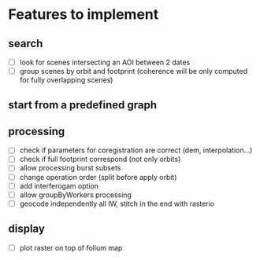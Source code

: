 # Features to implement

## search
- [ ] look for scenes intersecting an AOI between 2 dates
- [ ] group scenes by orbit and footprint (coherence will be only computed for fully overlapping scenes)

## start from a predefined graph

## processing
- [ ] check if parameters for coregistration are correct (dem, interpolation...)
- [ ] check if full footprint correspond (not only orbits)
- [ ] allow processing burst subsets
- [ ] change operation order (split before apply orbit)
- [ ] add interferogam option
- [ ] allow groupByWorkers processing
- [ ] geocode independently all IW, stitch in the end with rasterio

## display

- [ ] plot raster on top of folium map
